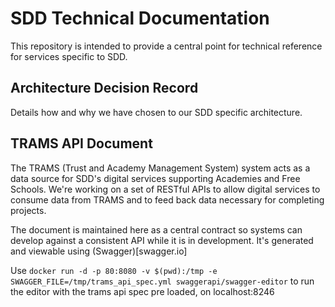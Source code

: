 # SDD Technical Documentation

This repository is intended to provide a central point for technical reference for services specific to SDD.

## Architecture Decision Record

Details how and why we have chosen to our SDD specific architecture.

## TRAMS API Document

The TRAMS (Trust and Academy Management System) system acts as a data source for SDD's digital services supporting Academies and Free Schools. We're working on a set of RESTful APIs to allow digital services to consume data from TRAMS and to feed back data necessary for completing projects.

The document is maintained here as a central contract so systems can develop against a consistent API while it is in development. It's generated and viewable using (Swagger)[swagger.io]

Use `docker run -d -p 80:8080 -v $(pwd):/tmp -e SWAGGER_FILE=/tmp/trams_api_spec.yml swaggerapi/swagger-editor` to run the editor with the trams api spec pre loaded, on localhost:8246
